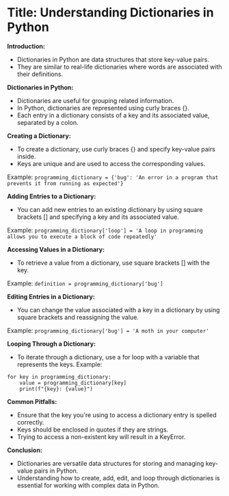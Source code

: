 # Title: Understanding Dictionaries in Python

**Introduction:**

- Dictionaries in Python are data structures that store key-value pairs.
- They are similar to real-life dictionaries where words are associated with their definitions.

**Dictionaries in Python:**

- Dictionaries are useful for grouping related information.
- In Python, dictionaries are represented using curly braces {}.
- Each entry in a dictionary consists of a key and its associated value, separated by a colon.

**Creating a Dictionary:**

- To create a dictionary, use curly braces {} and specify key-value pairs inside.
- Keys are unique and are used to access the corresponding values.

Example: `programming_dictionary = {'bug': 'An error in a program that prevents it from running as expected'}`

**Adding Entries to a Dictionary:**

- You can add new entries to an existing dictionary by using square brackets [] and specifying a key and its associated value.

Example: `programming_dictionary['loop'] = 'A loop in programming allows you to execute a block of code repeatedly'`

**Accessing Values in a Dictionary:**

- To retrieve a value from a dictionary, use square brackets [] with the key.

Example: `definition = programming_dictionary['bug']`

**Editing Entries in a Dictionary:**

- You can change the value associated with a key in a dictionary by using square brackets and reassigning the value.

Example: `programming_dictionary['bug'] = 'A moth in your computer'`

**Looping Through a Dictionary:**

- To iterate through a dictionary, use a for loop with a variable that represents the keys.
Example:
```
for key in programming_dictionary:
    value = programming_dictionary[key]
    print(f"{key}: {value}")
```

**Common Pitfalls:**

- Ensure that the key you're using to access a dictionary entry is spelled correctly.
- Keys should be enclosed in quotes if they are strings.
- Trying to access a non-existent key will result in a KeyError.

**Conclusion:**

- Dictionaries are versatile data structures for storing and managing key-value pairs in Python.
- Understanding how to create, add, edit, and loop through dictionaries is essential for working with complex data in Python.
